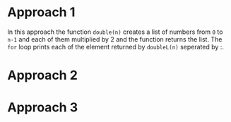 # Approach 1
In this approach the function `double(n)` creates a list of numbers from `0` to `n-1` and each of them multiplied by 2 and the function returns the list. The ```for``` loop prints each of the element returned by ```doubleL(n)``` seperated by :.

# Approach 2


# Approach 3
